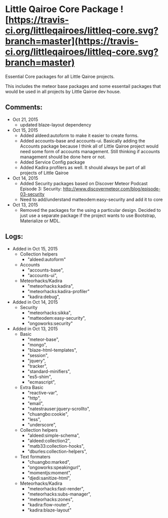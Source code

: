 # Little Qairoe Core Package ![https://travis-ci.org/littleqairoes/littleq-core.svg?branch=master](https://travis-ci.org/littleqairoes/littleq-core.svg?branch=master)

Essential Core packages for all Little Qairoe projects.

This includes the meteor base packages and some essentail packages that would be used in all projects by Little Qairoe dev house.

## Comments:
- Oct 21, 2015
  - updated blaze-layout dependency
- Oct 15, 2015
  - Added aldeed:autoform to make it easier to create forms.
  - Added accounts-base and accounts-ui. Basically adding the Accounts package because I think all of Little Qairoe project would need some form of accounts management. Still thinking if accounts management should be done here or not.
  - Added Service Config package
  - Added Kadira profilers as well. It should always be part of all projects of Little Qairoe 
- Oct 14, 2015
  - Added Security packages based on Discover Meteor Podcast Episode 3: Security: http://www.discovermeteor.com/blog/episode-03-security
  - Need to add/understand matteodem:easy-security and add it to core
- Oct 13, 2015
  - Removed the packages for the using a particular design. Decided to just use a separate package if the project wants to use Bootstrap, Materialize or MDL.

## Logs:
- Added in Oct 15, 2015
  - Collection helpers
    - "aldeed:autoform"
  - Accounts
    - "accounts-base",
    - "accounts-ui",
  - Meteorhacks/Kadira
    - "meteorhacks:kadira",
    - "meteorhacks:kadira-profiler"
    - "kadira:debug",    
- Added in Oct 14, 2015
  - Security
    - "meteorhacks:sikka",
    - "matteodem:easy-security",
    - "ongoworks:security"
- Added in Oct 13, 2015
	- Basic
	  - "meteor-base",
	  - "mongo",
	  - "blaze-html-templates",
	  - "session",
	  - "jquery",
	  - "tracker",
	  - "standard-minifiers",
	  - "es5-shim",
	  - "ecmascript",
  - Extra Basic
	  - "reactive-var",
	  - "http",
	  - "email",
	  - "natestrauser:jquery-scrollto",
	  - "chuangbo:cookie",
  	- "less",
    - "underscore",
  - Collection helpers
    - "aldeed:simple-schema",
    - "aldeed:collection2",
    - "matb33:collection-hooks",
    - "dburles:collection-helpers",
  - Text formaters
    - "chuangbo:marked",
    - "ongoworks:speakingurl",
    - "momentjs:moment",
    - "djedi:sanitize-html",
  - Meteorhacks/Kadira
    - "meteorhacks:fast-render",
    - "meteorhacks:subs-manager",
    - "meteorhacks:zones",
    - "kadira:flow-router",
    - "kadira:blaze-layout"